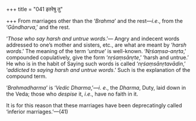 +++
title = "041 इतरेषु तु"

+++
From marriages other than the ‘*Brahma*’ and the rest—*i.e*., from the
‘*Gāndharva*,’ and the rest.

‘*Those who say harsh and untrue words*.’— Angry and indecent words
addressed to one’s mother and sisters, etc., are what are meant by
‘*harsh words*.’ The meaning of the term ‘*untrue*’ is well-known.
‘*Nṛśaṃsa-anṛta*,’ compounded copulatively, give the form
‘*nṛśaṃsānṛte*,’ ‘harsh and untrue.’ He who is in the habit of Saying
such words is called ‘*nṛśaṃsānṛtavādin*,’ ‘*addicted to saying harsh
and untrue words*.’ Such is the explanation of the compound term.

‘*Brahmadharma*’ is ‘*Vedic Dharma*,’—*i*. *e*., the *Dharma*, Duty,
laid down in the Veda; those who *despise* it, *i.e*., have no faith in
it.

It is for this reason that these marriages have been deprecatingly
called ‘inferior marriages.’—(41)


